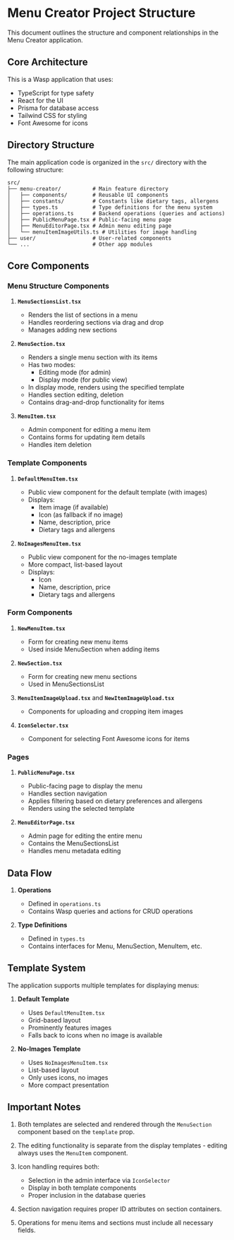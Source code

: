 # Menu Creator Project Structure

This document outlines the structure and component relationships in the Menu Creator application.

## Core Architecture

This is a Wasp application that uses:
- TypeScript for type safety
- React for the UI
- Prisma for database access
- Tailwind CSS for styling
- Font Awesome for icons

## Directory Structure

The main application code is organized in the `src/` directory with the following structure:

```
src/
├── menu-creator/          # Main feature directory
│   ├── components/        # Reusable UI components
│   ├── constants/         # Constants like dietary tags, allergens
│   ├── types.ts           # Type definitions for the menu system
│   ├── operations.ts      # Backend operations (queries and actions)
│   ├── PublicMenuPage.tsx # Public-facing menu page
│   ├── MenuEditorPage.tsx # Admin menu editing page
│   └── menuItemImageUtils.ts # Utilities for image handling
├── user/                  # User-related components
└── ...                    # Other app modules
```

## Core Components

### Menu Structure Components

1. **`MenuSectionsList.tsx`**
   - Renders the list of sections in a menu
   - Handles reordering sections via drag and drop
   - Manages adding new sections

2. **`MenuSection.tsx`**
   - Renders a single menu section with its items
   - Has two modes:
     - Editing mode (for admin)
     - Display mode (for public view)
   - In display mode, renders using the specified template
   - Handles section editing, deletion
   - Contains drag-and-drop functionality for items

3. **`MenuItem.tsx`**
   - Admin component for editing a menu item
   - Contains forms for updating item details
   - Handles item deletion

### Template Components

1. **`DefaultMenuItem.tsx`**
   - Public view component for the default template (with images)
   - Displays:
     - Item image (if available)
     - Icon (as fallback if no image)
     - Name, description, price
     - Dietary tags and allergens

2. **`NoImagesMenuItem.tsx`**
   - Public view component for the no-images template
   - More compact, list-based layout
   - Displays:
     - Icon 
     - Name, description, price
     - Dietary tags and allergens

### Form Components

1. **`NewMenuItem.tsx`**
   - Form for creating new menu items
   - Used inside MenuSection when adding items

2. **`NewSection.tsx`**
   - Form for creating new menu sections
   - Used in MenuSectionsList

3. **`MenuItemImageUpload.tsx`** and **`NewItemImageUpload.tsx`**
   - Components for uploading and cropping item images

4. **`IconSelector.tsx`**
   - Component for selecting Font Awesome icons for items

### Pages

1. **`PublicMenuPage.tsx`**
   - Public-facing page to display the menu
   - Handles section navigation
   - Applies filtering based on dietary preferences and allergens
   - Renders using the selected template

2. **`MenuEditorPage.tsx`**
   - Admin page for editing the entire menu
   - Contains the MenuSectionsList
   - Handles menu metadata editing

## Data Flow

1. **Operations**
   - Defined in `operations.ts`
   - Contains Wasp queries and actions for CRUD operations

2. **Type Definitions**
   - Defined in `types.ts`
   - Contains interfaces for Menu, MenuSection, MenuItem, etc.

## Template System

The application supports multiple templates for displaying menus:

1. **Default Template**
   - Uses `DefaultMenuItem.tsx`
   - Grid-based layout
   - Prominently features images
   - Falls back to icons when no image is available

2. **No-Images Template**
   - Uses `NoImagesMenuItem.tsx`
   - List-based layout
   - Only uses icons, no images
   - More compact presentation

## Important Notes

1. Both templates are selected and rendered through the `MenuSection` component based on the `template` prop.

2. The editing functionality is separate from the display templates - editing always uses the `MenuItem` component.

3. Icon handling requires both:
   - Selection in the admin interface via `IconSelector`
   - Display in both template components
   - Proper inclusion in the database queries

4. Section navigation requires proper ID attributes on section containers.

5. Operations for menu items and sections must include all necessary fields. 
